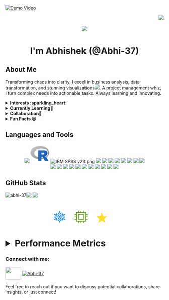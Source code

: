  [![Demo Video](https://firebasestorage.googleapis.com/v0/b/vid-file.appspot.com/o/IMG_0557.png?alt=media&token=dd81f77a-9f52-4231-84a4-4e9da3477aac)](https://firebasestorage.googleapis.com/v0/b/vid-file.appspot.com/o/Final%20Cut.mp4?alt=media&token=14e84a04-fff1-44d6-a5b7-b9efebdad346)

<img align="right" src="https://visitor-badge.laobi.icu/badge?page_id=Abhi-37.Abhi-37" />

<h1 align="center">
    <img src="https://readme-typing-svg.herokuapp.com/?font=Righteous&size=35&center=true&vCenter=true&width=500&height=70&duration=4000&lines=Hi+There!+👋;" />
</h1>

<h1 align="center">
  I'm Abhishek (@Abhi-37)
</h1>

## About Me 
Transforming chaos into clarity, I excel in business analysis, data transformation, and stunning visualizations<img src="https://firebasestorage.googleapis.com/v0/b/vid-file.appspot.com/o/Developer.gif?alt=media&token=92371d87-0643-46ee-b89b-9f9e179de48d" width="30px">. A project management whiz, I turn complex needs into actionable tasks. Always learning and innovating.

<details>	  
  <summary><b>Interests :sparkling_heart:</b></summary><br>
 
- **Business Analysis & Process Optimization**: Turning chaos into streamlined workflows, one process at a time.
- **Data Transformation**: Converting data from drab to fab, transforming bits into insights.
- **Data Visualization**: Making data look as cool as it is useful with stunning visuals.
- **Data Analysis**: Digging deep into data to unearth those hidden nuggets of wisdom.
- **Data Strategy & Roadmap**: Plotting the course for data success, one strategy at a time.
- **Reporting & Dashboard**: Creating dashboards so insightful, you’ll wonder how you ever lived without them.
</details>

<details>	  
  <summary><b>Currently Learning🌱</b></summary><br>
 
- **Advanced techniques in business analysis and requirements gathering**: Becoming a requirements whisperer, translating client dreams into reality.
- **Mastering the art of turning vague client requirements into actionable tasks**: Decoding client-speak into actionable plans, like a project management Sherlock.
- **Enhancing my skills in project management methodologies like Scrum and Kanban**: Juggling Scrum and Kanban like a project management circus.
- **Exploring the latest trends and tools in data analytics and visualization**: Surfing the data wave with the latest analytics trends and tools.
</details>

<details>	  
  <summary><b>Collaboration💞️</b></summary><br>
 
- **Business process re-engineering and optimization**: Ready to re-engineer your business processes like a tech-savvy MacGyver.
- **ERP system implementation and customization**: Bringing ERP dreams to life, one customization at a time.
- **Data analytics and visualization projects**: Turning data into dazzling visuals and actionable insights.
</details>

<details>	  
  <summary><b>Fun Facts 😍</b></summary><br>
 
- ⚡ Exploring new cuisines, hiking, or tinkering with the latest tech gadgets: **_Foodie, hiker, and gadget geek rolled into one_**.
- 🎧 **_Love listening to music and discovering new genres_**: My playlists are as diverse as my data sets.
- 🎬 Binge-watching movies and TV series: **_Streaming expert, because even data geeks need downtime_**.
- 💻 **_Enjoy exploring and testing new software tools_**: Testing new software tools so you don’t have to—my tech obsession is your gain.
</details>

## Languages and Tools
<div align="center">
    <img src="https://img.icons8.com/color/60/000000/python.png"/>
    <img src="https://raw.githubusercontent.com/github/explore/main/topics/r/r.png" alt="R" width="60" height="60"/>
    <img src="https://upload.wikimedia.org/wikipedia/en/1/1b/IBM_SPSS_v23.png" alt="IBM SPSS v23.png" height="55" width="55">
    <img src="https://img.icons8.com/color/60/000000/power-bi.png"/>
    <img src="https://img.icons8.com/color/60/000000/tableau-software.png"/>
    <img src="https://img.icons8.com/color/60/000000/microsoft-excel-2019.png"/>
    <img src="https://img.icons8.com/color/60/000000/microsoft-office-2019.png"/>
    <img src="https://img.icons8.com/color/60/000000/google-logo.png"/>
    <img src="https://img.icons8.com/color/60/000000/mysql-logo.png"/>
    <img src="https://img.icons8.com/color/55/000000/jira.png"/>
    <img src="https://img.icons8.com/color/60/000000/sap.png"/>
</div>

<div align="center">
    <img src="https://img.shields.io/badge/Python-3776AB?style=flat-square"/>
    <img src="https://img.shields.io/badge/R-276DC3?style=flat-square"/>
    <img src="https://img.shields.io/badge/SPSS-FF0000?style=flat-square"/>
    <img src="https://img.shields.io/badge/PowerBI-F2C811?style=flat-square"/>
    <img src="https://img.shields.io/badge/Tableau-E97627?style=flat-square"/>
    <img src="https://img.shields.io/badge/Excel-217346?style=flat-square"/>
    <img src="https://img.shields.io/badge/Microsoft_Office-D83B01?style=flat-square"/>
    <img src="https://img.shields.io/badge/Google_Suite-4285F4?style=flat-square"/>
    <img src="https://img.shields.io/badge/MySQL-4479A1?style=flat-square"/>
    <img src="https://img.shields.io/badge/Jira-0052CC?style=flat-square"/>
    <img src="https://img.shields.io/badge/SAP-0FAAFF?style=flat-square"/>
</div>

## GitHub Stats
<img width="52%" src="https://github-readme-stats.vercel.app/api?username=Abhi-37&count_private=true&show_icons=true&hide_border=true" />
<img align="left" src="https://github-readme-stats.vercel.app/api/top-langs/?username=Abhi-37&count_private=true&show_icons=true&hide_border=true" alt="abhi-37" />
<img width="48%" src="https://github-readme-streak-stats.herokuapp.com?user=Abhi-37&hide_border=true&dates=478AF0&ring=478AF0&fire=DD2727&currStreakLabel=DD2727"/>  <br>

<h1 align="center">	
<a href='https://archiveprogram.github.com/'><img src='https://raw.githubusercontent.com/acervenky/animated-github-badges/master/assets/acbadge.gif' width='40' height='40'></a> <a href='https://docs.github.com/en/developers'><img src='https://raw.githubusercontent.com/acervenky/animated-github-badges/master/assets/devbadge.gif' width='40' height='40'></a> <a href='https://stars.github.com/'><img src='https://raw.githubusercontent.com/acervenky/animated-github-badges/master/assets/starbadge.gif' width='35' height='35'></a> 
<h1/>

<details>  
   <summary><b>Performance Metrics</b></summary><br>
	
![GitHub metrics](https://metrics.lecoq.io/Abhi-37)  
</details>

<h3 align="left">Connect with me:</h3>
<p align="left">
<a href="https://www.linkedin.com/in/abhishek37sp/" target="blank"><img align="center" src="https://raw.githubusercontent.com/rahuldkjain/github-profile-readme-generator/master/src/images/icons/Social/linked-in-alt.svg" height="40" width="50" /></a> <a href="https://github.com/Abhi-37" target="blank"><img align="center" src="https://raw.githubusercontent.com/rahuldkjain/github-profile-readme-generator/master/src/images/icons/Social/github.svg" alt="Abhi-37" height="40" width="50" /></a>
</p>

Feel free to reach out if you want to discuss potential collaborations, share insights, or just connect!
</h3>



